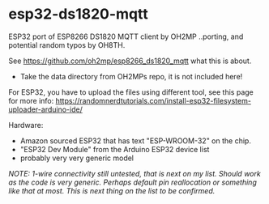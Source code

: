 # esp32-ds1820-mqtt

ESP32 port of ESP8266 DS1820 MQTT client by OH2MP
..porting, and potential random typos by OH8TH.

See https://github.com/oh2mp/esp8266_ds1820_mqtt what this is about.

- Take the data directory from OH2MPs repo, it is not included here!

For ESP32, you have to upload the files using different tool, see this page for more info:
https://randomnerdtutorials.com/install-esp32-filesystem-uploader-arduino-ide/

Hardware:
- Amazon sourced ESP32 that has text "ESP-WROOM-32" on the chip.
- "ESP32 Dev Module" from the Arduino ESP32 device list
- probably very very generic model

*NOTE: 1-wire connectivity still untested, that is next on my list. Should work as the
code is very generic. Perhaps default pin reallocation or something like that at most.
This is next thing on the list to be confirmed.*
